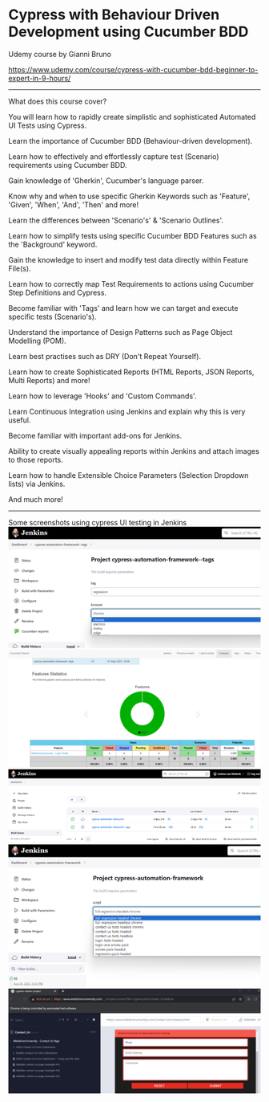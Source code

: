 # Cypress with Behaviour Driven Development using Cucumber BDD

Udemy course by Gianni Bruno

https://www.udemy.com/course/cypress-with-cucumber-bdd-beginner-to-expert-in-9-hours/

---

What does this course cover?

You will learn how to rapidly create simplistic and sophisticated Automated UI Tests using Cypress.

Learn the importance of Cucumber BDD (Behaviour-driven development).

Learn how to effectively and effortlessly capture test (Scenario) requirements using Cucumber BDD.

Gain knowledge of 'Gherkin', Cucumber's language parser.

Know why and when to use specific Gherkin Keywords such as 'Feature', 'Given', 'When', 'And', 'Then' and more!

Learn the differences between 'Scenario's' & 'Scenario Outlines'.

Learn how to simplify tests using specific Cucumber BDD Features such as the 'Background' keyword.

Gain the knowledge to insert and modify test data directly within Feature File(s).

Learn how to correctly map Test Requirements to actions using Cucumber Step Definitions and Cypress.

Become familiar with 'Tags' and learn how we can target and execute specific tests (Scenario's).

Understand the importance of Design Patterns such as Page Object Modelling (POM).

Learn best practises such as DRY (Don't Repeat Yourself).

Learn how to create Sophisticated Reports (HTML Reports, JSON Reports, Multi Reports) and more!

Learn how to leverage 'Hooks' and 'Custom Commands'.

Learn Continuous Integration using Jenkins and explain why this is very useful.

Become familiar with important add-ons for Jenkins.

Ability to create visually appealing reports within Jenkins and attach images to those reports.

Learn how to handle Extensible Choice Parameters (Selection Dropdown lists) via Jenkins.

And much more!

---

Some screenshots using cypress UI testing in Jenkins
![Build With Parameters](./img/build-with-params.png)
![Expanded Cucumber Reports](./img/cucumber-reports-expanded.png)
![Jenkins Dashboard](./img/Jenkins-cypress-dashboard-01.png)
![Run Scripts using Build With Parameters](./img/run-scripts-build-with-params.png)
![Test Running In Progress](./img/test-running.png)
